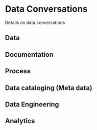 # Data Conversations

Details on data conversations

## Data 

## Documentation

## Process

## Data cataloging (Meta data)

## Data Engineering

## Analytics


